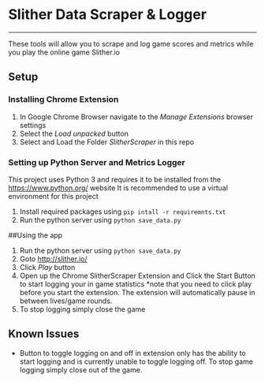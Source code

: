 # Slither Data Scraper & Logger
---
These tools will allow you to scrape and log game scores and metrics while you play the online game Slither.io


## Setup
### Installing Chrome Extension 
1. In Google Chrome Browser navigate to the _Manage Extensions_ browser settings
2. Select the _Load unpacked_ button 
3. Select and Load the Folder _SlitherScraper_ in this repo

### Setting up Python Server and Metrics Logger
This project uses Python 3 and requires it to be installed from the https://www.python.org/ website
It is recommended to use a virtual environment for this project
1. Install required packages using `pip intall -r requiremnts.txt`
2. Run the python server using `python save_data.py`

##Using the app
1. Run the python server using `python save_data.py`
2. Goto http://slither.io/
3. Click _Play_ button
4. Open up the Chrome SlitherScraper Extension and Click the Start Button to start logging your in game statistics 
*note that you need to click play before you start the extension. The extension will automatically pause in between lives/game rounds. 
5. To stop logging simply close the game

## Known Issues
* Button to toggle logging on and off in extension only has the ability to start logging and is currently unable to toggle logging off. To stop game logging simply close out of the game. 